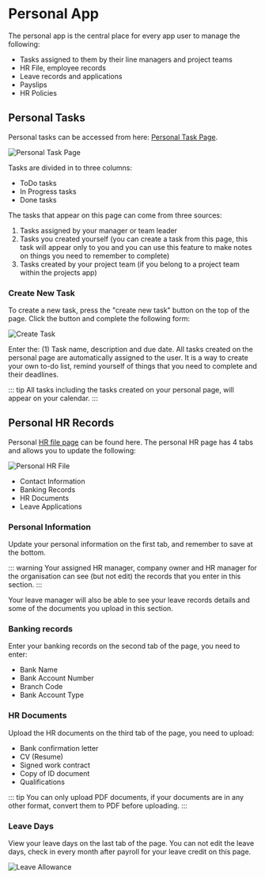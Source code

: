 # Personal App

The personal app is the central place for every app user to manage the following:
* Tasks assigned to them by their line managers and project teams
* HR File, employee records
* Leave records and applications
* Payslips
* HR Policies

## Personal Tasks

Personal tasks can be accessed from here: [Personal Task Page](https://skhokho.io/hr/personal/task-view).

![Personal Task Page](/img/view_personal_tasks.png)

Tasks are divided in to three columns:
* ToDo tasks
* In Progress tasks
* Done tasks

The tasks that appear on this page can come from three sources:
1. Tasks assigned by your manager or team leader
2. Tasks you created yourself (you can create a task from this page, this task will appear only to you and you can use this feature to make notes on things you need to remember to complete)
3. Tasks created by your project team (if you belong to a project team within the projects app)

### Create New Task

To create a new task, press the "create new task" button on the top of the page. Click the button and complete the following form:

![Create Task](/img/create_personal_task.png)

Enter the: (1) Task name, description and due date.
All tasks created on the personal page are automatically assigned to the user. It is a way to create your own to-do list, remind yourself of things that you need to complete and their deadlines.

::: tip
All tasks including the tasks created on your personal page, will appear on your calendar.
:::

## Personal HR Records  
 Personal [HR file page](https://skhokho.io/hr/hr-personal-edit) can be found here.
 The personal HR page has 4 tabs and allows you to update the following:

  ![Personal HR File](/img/personal_hr.png)

 * Contact Information
 * Banking Records
 * HR Documents
 * Leave Applications

### Personal Information
Update your personal information on the first tab, and remember to save at the bottom.

::: warning
Your assigned HR manager, company owner and HR manager for the organisation can see (but not edit) the records that you enter in this section.
:::

Your leave manager will also be able to see your leave records details and some of the documents you upload in this section.

### Banking records
Enter your banking records on the second tab of the page, you need to enter:
* Bank Name  
* Bank Account Number
* Branch Code
* Bank Account Type

### HR Documents
Upload the HR documents on the third tab of the page, you need to upload:
* Bank confirmation letter
* CV (Resume)
* Signed work contract
* Copy of ID document
* Qualifications

::: tip
You can only upload PDF documents, if your documents are in any other format, convert them to PDF before uploading.
:::

### Leave Days
View your leave days on the last tab of the page.
You can not edit the leave days, check in every month after payroll for your leave credit on this page.

![Leave Allowance](/img/leave_allowance.png)
